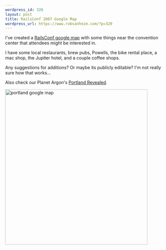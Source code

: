 ```yaml
--- 
wordpress_id: 320
layout: post
title: RailsConf 2007 Google Map
wordpress_url: https://www.robsanheim.com/?p=320
---
```

I've created a <a href="https://maps.google.com/maps/ms?q=Lucky+Lab+Pub+&ie=UTF8&oe=UTF-8&client=firefox-a&hl=en&om=1&msa=0&msid=114020005267647365662.00000112759eaf576f3c8&ll=45.527426,-122.66304&spn=0.028772,0.041113&z=15">RailsConf google map</a> with some things near the convention center that attendees might be interested in.

I have some local restaurants, brew pubs, Powells, the bike rental place, a mac shop, the Jupiter hotel, and a couple coffee shops.  

Any suggestions for additions?  Or maybe its publicly editable?  I'm not really sure how that works...

Also check our Planet Argon's <a href="https://blog.planetargon.com/portland-revealed">Portland Revealed</a>.

<a href="https://www.flickr.com/photos/robsanheim/493425720/" title="Photo Sharing"><img src="https://farm1.static.flickr.com/225/493425720_7325a079e7.jpg" width="456" height="500" alt="portland google map" /></a>
